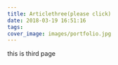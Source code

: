 ```yaml
---
title: Articlethree(please click)
date: 2018-03-19 16:51:16
tags:
cover_image: images/portfolio.jpg
---
```

this is third page
